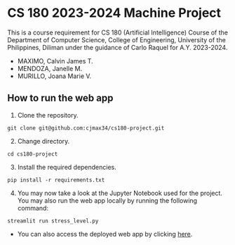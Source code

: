# CS 180 2023-2024 Machine Project

This is a course requirement for CS 180 (Artificial Intelligence) Course of the Department of Computer Science, College of Engineering, University of the Philippines, Diliman under the guidance of Carlo Raquel for A.Y. 2023-2024.

* MAXIMO, Calvin James T.
* MENDOZA, Janelle M.
* MURILLO, Joana Marie V.

## How to run the web app
1. Clone the repository.
```
git clone git@github.com:cjmax34/cs180-project.git
```

2. Change directory.
```
cd cs180-project
```

3. Install the required dependencies.
```
pip install -r requirements.txt
```

4. You may now take a look at the Jupyter Notebook used for the project. You may also run the web app locally by running the following command:
```
streamlit run stress_level.py
```
* You can also access the deployed web app by clicking [here](https://stress-level-mlp.streamlit.app/).